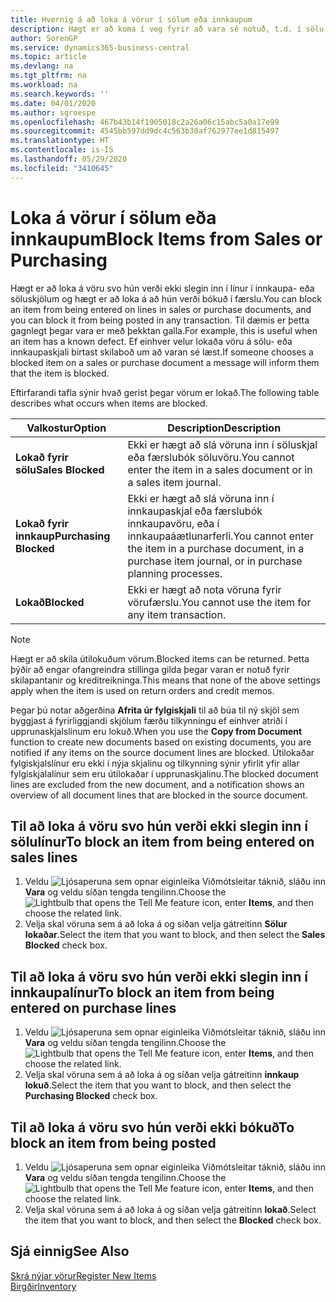 ```yaml
---
title: Hvernig á að loka á vörur í sölum eða innkaupum
description: Hægt er að koma í veg fyrir að vara sé notuð, t.d. í sölu- eða innkaupaskjölum.
author: SorenGP
ms.service: dynamics365-business-central
ms.topic: article
ms.devlang: na
ms.tgt_pltfrm: na
ms.workload: na
ms.search.keywords: ''
ms.date: 04/01/2020
ms.author: sgroespe
ms.openlocfilehash: 467b43b14f1905018c2a26a06c15abc5a0a17e99
ms.sourcegitcommit: 4545bb597dd9dc4c563b30af762977ee1d815497
ms.translationtype: HT
ms.contentlocale: is-IS
ms.lasthandoff: 05/29/2020
ms.locfileid: "3410645"
---
```

# <a name="block-items-from-sales-or-purchasing"></a><span data-ttu-id="aecfe-103">Loka á vörur í sölum eða innkaupum</span><span class="sxs-lookup"><span data-stu-id="aecfe-103">Block Items from Sales or Purchasing</span></span>
<span data-ttu-id="aecfe-104">Hægt er að loka á vöru svo hún verði ekki slegin inn í línur í innkaupa- eða söluskjölum og hægt er að loka á að hún verði bókuð í færslu.</span><span class="sxs-lookup"><span data-stu-id="aecfe-104">You can block an item from being entered on lines in sales or purchase documents, and you can block it from being posted in any transaction.</span></span> <span data-ttu-id="aecfe-105">Til dæmis er þetta gagnlegt þegar vara er með þekktan galla.</span><span class="sxs-lookup"><span data-stu-id="aecfe-105">For example, this is useful when an item has a known defect.</span></span> <span data-ttu-id="aecfe-106">Ef einhver velur lokaða vöru á sölu- eða innkaupaskjali birtast skilaboð um að varan sé læst.</span><span class="sxs-lookup"><span data-stu-id="aecfe-106">If someone chooses a blocked item on a sales or purchase document a message will inform them that the item is blocked.</span></span>

<span data-ttu-id="aecfe-107">Eftirfarandi tafla sýnir hvað gerist þegar vörum er lokað.</span><span class="sxs-lookup"><span data-stu-id="aecfe-107">The following table describes what occurs when items are blocked.</span></span>  

|<span data-ttu-id="aecfe-108">Valkostur</span><span class="sxs-lookup"><span data-stu-id="aecfe-108">Option</span></span>|<span data-ttu-id="aecfe-109">Description</span><span class="sxs-lookup"><span data-stu-id="aecfe-109">Description</span></span>|  
|--------------------|------------|  
|<span data-ttu-id="aecfe-110">**Lokað fyrir sölu**</span><span class="sxs-lookup"><span data-stu-id="aecfe-110">**Sales Blocked**</span></span>|<span data-ttu-id="aecfe-111">Ekki er hægt að slá vöruna inn í söluskjal eða færslubók söluvöru.</span><span class="sxs-lookup"><span data-stu-id="aecfe-111">You cannot enter the item in a sales document or in a sales item journal.</span></span>|  
|<span data-ttu-id="aecfe-112">**Lokað fyrir innkaup**</span><span class="sxs-lookup"><span data-stu-id="aecfe-112">**Purchasing Blocked**</span></span>|<span data-ttu-id="aecfe-113">Ekki er hægt að slá vöruna inn í innkaupaskjal eða færslubók innkaupavöru, eða í innkaupaáætlunarferli.</span><span class="sxs-lookup"><span data-stu-id="aecfe-113">You cannot enter the item in a purchase document, in a purchase item journal, or in purchase planning processes.</span></span>|  
|<span data-ttu-id="aecfe-114">**Lokað**</span><span class="sxs-lookup"><span data-stu-id="aecfe-114">**Blocked**</span></span>|<span data-ttu-id="aecfe-115">Ekki er hægt að nota vöruna fyrir vörufærslu.</span><span class="sxs-lookup"><span data-stu-id="aecfe-115">You cannot use the item for any item transaction.</span></span>|  

> [!NOTE]
> <span data-ttu-id="aecfe-116">Hægt er að skila útilokuðum vörum.</span><span class="sxs-lookup"><span data-stu-id="aecfe-116">Blocked items can be returned.</span></span> <span data-ttu-id="aecfe-117">Þetta þýðir að engar ofangreindra stillinga gilda þegar varan er notuð fyrir skilapantanir og kreditreikninga.</span><span class="sxs-lookup"><span data-stu-id="aecfe-117">This means that none of the above settings apply when the item is used on return orders and credit memos.</span></span>

<span data-ttu-id="aecfe-118">Þegar þú notar aðgerðina **Afrita úr fylgiskjali** til að búa til ný skjöl sem byggjast á fyrirliggjandi skjölum færðu tilkynningu ef einhver atriði í upprunaskjalslínum eru lokuð.</span><span class="sxs-lookup"><span data-stu-id="aecfe-118">When you use the **Copy from Document** function to create new documents based on existing documents, you are notified if any items on the source document lines are blocked.</span></span> <span data-ttu-id="aecfe-119">Útilokaðar fylgiskjalslínur eru ekki í nýja skjalinu og tilkynning sýnir yfirlit yfir allar fylgiskjalalínur sem eru útilokaðar í upprunaskjalinu.</span><span class="sxs-lookup"><span data-stu-id="aecfe-119">The blocked document lines are excluded from the new document, and a notification shows an overview of all document lines that are blocked in the source document.</span></span>

## <a name="to-block-an-item-from-being-entered-on-sales-lines"></a><span data-ttu-id="aecfe-120">Til að loka á vöru svo hún verði ekki slegin inn í sölulínur</span><span class="sxs-lookup"><span data-stu-id="aecfe-120">To block an item from being entered on sales lines</span></span>  
1.  <span data-ttu-id="aecfe-121">Veldu ![Ljósaperuna sem opnar eiginleika Viðmótsleitar](media/ui-search/search_small.png "Segðu mér hvað þú vilt gera") táknið, sláðu inn **Vara** og veldu síðan tengda tengilinn.</span><span class="sxs-lookup"><span data-stu-id="aecfe-121">Choose the ![Lightbulb that opens the Tell Me feature](media/ui-search/search_small.png "Tell me what you want to do") icon, enter **Items**, and then choose the related link.</span></span>  
2.  <span data-ttu-id="aecfe-122">Velja skal vöruna sem á að loka á og síðan velja gátreitinn **Sölur lokaðar**.</span><span class="sxs-lookup"><span data-stu-id="aecfe-122">Select the item that you want to block, and then select the **Sales Blocked** check box.</span></span>  

## <a name="to-block-an-item-from-being-entered-on-purchase-lines"></a><span data-ttu-id="aecfe-123">Til að loka á vöru svo hún verði ekki slegin inn í innkaupalínur</span><span class="sxs-lookup"><span data-stu-id="aecfe-123">To block an item from being entered on purchase lines</span></span>  
1.  <span data-ttu-id="aecfe-124">Veldu ![Ljósaperuna sem opnar eiginleika Viðmótsleitar](media/ui-search/search_small.png "Segðu mér hvað þú vilt gera") táknið, sláðu inn **Vara** og veldu síðan tengda tengilinn.</span><span class="sxs-lookup"><span data-stu-id="aecfe-124">Choose the ![Lightbulb that opens the Tell Me feature](media/ui-search/search_small.png "Tell me what you want to do") icon, enter **Items**, and then choose the related link.</span></span>  
2.  <span data-ttu-id="aecfe-125">Velja skal vöruna sem á að loka á og síðan velja gátreitinn **innkaup lokuð**.</span><span class="sxs-lookup"><span data-stu-id="aecfe-125">Select the item that you want to block, and then select the **Purchasing Blocked** check box.</span></span>  

## <a name="to-block-an-item-from-being-posted"></a><span data-ttu-id="aecfe-126">Til að loka á vöru svo hún verði ekki bókuð</span><span class="sxs-lookup"><span data-stu-id="aecfe-126">To block an item from being posted</span></span>
1. <span data-ttu-id="aecfe-127">Veldu ![Ljósaperuna sem opnar eiginleika Viðmótsleitar](media/ui-search/search_small.png "Segðu mér hvað þú vilt gera") táknið, sláðu inn **Vara** og veldu síðan tengda tengilinn.</span><span class="sxs-lookup"><span data-stu-id="aecfe-127">Choose the ![Lightbulb that opens the Tell Me feature](media/ui-search/search_small.png "Tell me what you want to do") icon, enter **Items**, and then choose the related link.</span></span>
2. <span data-ttu-id="aecfe-128">Velja skal vöruna sem á að loka á og síðan velja gátreitinn **lokað**.</span><span class="sxs-lookup"><span data-stu-id="aecfe-128">Select the item that you want to block, and then select the **Blocked** check box.</span></span>

## <a name="see-also"></a><span data-ttu-id="aecfe-129">Sjá einnig</span><span class="sxs-lookup"><span data-stu-id="aecfe-129">See Also</span></span>  
[<span data-ttu-id="aecfe-130">Skrá nýjar vörur</span><span class="sxs-lookup"><span data-stu-id="aecfe-130">Register New Items</span></span>](inventory-how-register-new-items.md)  
[<span data-ttu-id="aecfe-131">Birgðir</span><span class="sxs-lookup"><span data-stu-id="aecfe-131">Inventory</span></span>](inventory-manage-inventory.md)  
